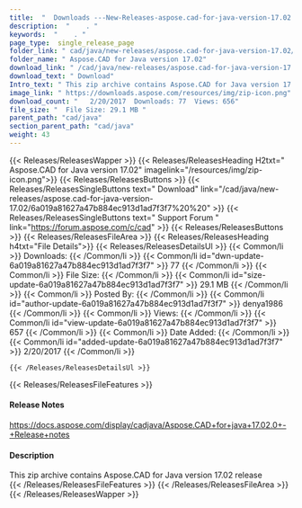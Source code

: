 ```yaml
---
title:  "  Downloads ---New-Releases-aspose.cad-for-java-version-17.02 . " 
description:  "    . " 
keywords:  "    . " 
page_type:  single_release_page
folder_link: " cad/java/new-releases/aspose.cad-for-java-version-17.02/"
folder_name: " Aspose.CAD for Java version 17.02"
download_link: " /cad/java/new-releases/aspose.cad-for-java-version-17.02/6a019a81627a47b884ec913d1ad7f3f7"
download_text: " Download"
Intro_text: " This zip archive contains Aspose.CAD for Java version 17.02 release"
image_link: " https://downloads.aspose.com/resources/img/zip-icon.png"
download_count: "   2/20/2017  Downloads: 77  Views: 656"
file_size: "  File Size: 29.1 MB "
parent_path: "cad/java"
section_parent_path: "cad/java"
weight: 43 
---
```


{{< Releases/ReleasesWapper >}}
  {{< Releases/ReleasesHeading H2txt=" Aspose.CAD for Java version 17.02" imagelink="/resources/img/zip-icon.png">}}
  {{< Releases/ReleasesButtons >}}
    {{< Releases/ReleasesSingleButtons text=" Download" link="/cad/java/new-releases/aspose.cad-for-java-version-17.02/6a019a81627a47b884ec913d1ad7f3f7%20%20" >}}
    {{< Releases/ReleasesSingleButtons text=" Support Forum " link="https://forum.aspose.com/c/cad" >}}
  {{< Releases/ReleasesButtons >}}
  {{< Releases/ReleasesFileArea >}}
    {{< Releases/ReleasesHeading h4txt="File Details">}}
    {{< Releases/ReleasesDetailsUl >}}
            {{< Common/li  >}} Downloads: {{< /Common/li >}} 
      {{< Common/li id="dwn-update-6a019a81627a47b884ec913d1ad7f3f7" >}} 77 {{< /Common/li >}} 
      {{< Common/li  >}} File Size: {{< /Common/li >}} 
      {{< Common/li id="size-update-6a019a81627a47b884ec913d1ad7f3f7" >}} 29.1 MB {{< /Common/li >}} 
      {{< Common/li  >}} Posted By: {{< /Common/li >}} 
      {{< Common/li id="author-update-6a019a81627a47b884ec913d1ad7f3f7" >}} denya1986 {{< /Common/li >}} 
      {{< Common/li  >}} Views: {{< /Common/li >}} 
      {{< Common/li id="view-update-6a019a81627a47b884ec913d1ad7f3f7" >}} 657 {{< /Common/li >}} 
      {{< Common/li  >}} Date Added: {{< /Common/li >}} 
      {{< Common/li id="added-update-6a019a81627a47b884ec913d1ad7f3f7" >}} 2/20/2017 {{< /Common/li >}} 

    {{< /Releases/ReleasesDetailsUl >}}

  {{< Releases/ReleasesFileFeatures >}}
      <h4>Release Notes</h4><div><a href="https://docs.aspose.com/display/cadjava/Aspose.CAD+for+java+17.02.0+-+Release+notes">https://docs.aspose.com/display/cadjava/Aspose.CAD+for+java+17.02.0+-+Release+notes</a></div><h4>Description</h4><div class="HTMLDescription">This zip archive contains Aspose.CAD for Java version 17.02 release</div>
  {{< /Releases/ReleasesFileFeatures >}}
 {{< /Releases/ReleasesFileArea >}}
{{< /Releases/ReleasesWapper >}}


